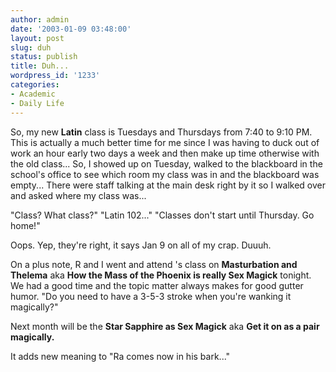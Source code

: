 ```yaml
---
author: admin
date: '2003-01-09 03:48:00'
layout: post
slug: duh
status: publish
title: Duh...
wordpress_id: '1233'
categories:
- Academic
- Daily Life
---
```

So, my new <strong>Latin</strong> class is Tuesdays and Thursdays from 7:40 to 9:10 PM. This is actually a much better time for me since I was having to duck out of work an hour early two days a week and then make up time otherwise with the old class... So, I showed up on Tuesday, walked to the blackboard in the school's office to see which room my class was in and the blackboard was empty... There were staff talking at the main desk right by it so I walked over and asked where my class was...

"Class? What class?"
"Latin 102..."
"Classes don't start until Thursday. Go home!"

Oops. Yep, they're right, it says Jan 9 on all of my crap. Duuuh.

On a plus note, R and I went and attend 's class on <strong>Masturbation and Thelema</strong> aka <strong>How the Mass of the Phoenix is really Sex Magick</strong> tonight. We had a good time and the topic matter always makes for good gutter humor. "Do you need to have a 3-5-3 stroke when you're wanking it magically?"

Next month will be the <strong>Star Sapphire as Sex Magick</strong> aka <strong>Get it on as a pair magically.</strong>

It adds new meaning to "Ra comes now in his bark..."
